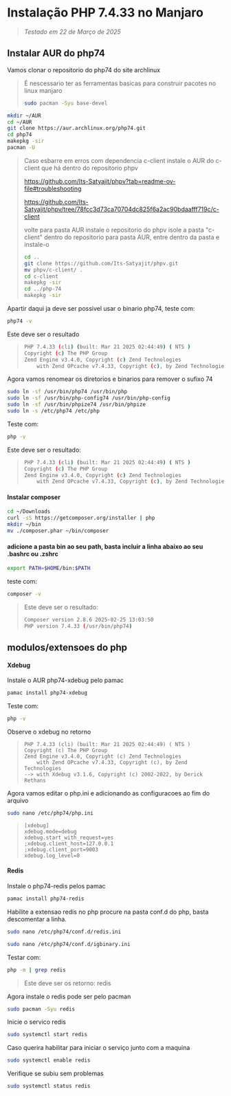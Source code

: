 # Instalação PHP 7.4.33 no Manjaro

> _Testado em 22 de Março de 2025_

## Instalar AUR do php74

Vamos clonar o repositorio do php74 do site archlinux

> É nescessario ter as ferramentas basicas para construir pacotes no linux manjaro
> ```sh
> sudo pacman -Syu base-devel
> ```


```sh
mkdir ~/AUR
cd ~/AUR
git clone https://aur.archlinux.org/php74.git
cd php74
makepkg -sir
pacman -U
```

> Caso esbarre em erros com dependencia c-client instale o AUR do c-client que há dentro do repositorio phpv
> 
> https://github.com/Its-Satyajit/phpv?tab=readme-ov-file#troubleshooting
> 
> https://github.com/Its-Satyajit/phpv/tree/78fcc3d73ca70704dc825f6a2ac90bdaafff719c/c-client
> 
> volte para pasta AUR instale o repositorio do phpv isole a pasta "c-client" dentro do repositorio para pasta AUR, entre dentro da pasta e instale-o
> ```sh
> cd ..
> git clone https://github.com/Its-Satyajit/phpv.git
> mv phpv/c-client/ .
> cd c-client
> makepkg -sir
> cd ../php-74
> makepkg -sir
> ```

Apartir daqui ja deve ser possivel usar o binario php74, teste com:
```sh
php74 -v
```
Este deve ser o resultado
> ```sh
> PHP 7.4.33 (cli) (built: Mar 21 2025 02:44:49) ( NTS )
> Copyright (c) The PHP Group
> Zend Engine v3.4.0, Copyright (c) Zend Technologies
>     with Zend OPcache v7.4.33, Copyright (c), by Zend Technologies
> ```

Agora vamos renomear os diretorios e binarios para remover o sufixo 74
```sh
sudo ln -sf /usr/bin/php74 /usr/bin/php
sudo ln -sf /usr/bin/php-config74 /usr/bin/php-config
sudo ln -sf /usr/bin/phpize74 /usr/bin/phpize
sudo ln -s /etc/php74 /etc/php
```

Teste com:
```sh
php -v
```
Este deve ser o resultado:
>```sh
> PHP 7.4.33 (cli) (built: Mar 21 2025 02:44:49) ( NTS )
> Copyright (c) The PHP Group
> Zend Engine v3.4.0, Copyright (c) Zend Technologies
>     with Zend OPcache v7.4.33, Copyright (c), by Zend Technologies
> ```



#### Instalar composer

```sh
cd ~/Downloads
curl -sS https://getcomposer.org/installer | php
mkdir ~/bin
mv ./composer.phar ~/bin/composer
```

#### adicione a pasta bin ao seu path, basta incluir a linha abaixo ao seu .bashrc ou .zshrc

```sh
export PATH=$HOME/bin:$PATH
```

teste com:
```sh
composer -v
```

> Este deve ser o resultado:
> ```sh
> Composer version 2.8.6 2025-02-25 13:03:50
> PHP version 7.4.33 (/usr/bin/php74)
> ```



## modulos/extensoes do php

#### Xdebug

Instale o AUR php74-xdebug pelo pamac
```sh
pamac install php74-xdebug
```

Teste com:
```sh
php -v
```
Observe o xdebug no retorno
> ```
> PHP 7.4.33 (cli) (built: Mar 21 2025 02:44:49) ( NTS )
> Copyright (c) The PHP Group
> Zend Engine v3.4.0, Copyright (c) Zend Technologies
>     with Zend OPcache v7.4.33, Copyright (c), by Zend Technologies
> --> with Xdebug v3.1.6, Copyright (c) 2002-2022, by Derick Rethans
> ```


Agora vamos editar o php.ini e adicionando as configuracoes ao fim do arquivo
```sh
sudo nano /etc/php74/php.ini
```

> ```
> [xdebug]
> xdebug.mode=debug
> xdebug.start_with_request=yes
> ;xdebug.client_host=127.0.0.1
> ;xdebug.client_port=9003
> xdebug.log_level=0
> ```


#### Redis

Instale o php74-redis pelos pamac
```sh
pamac install php74-redis
```

Habilite a extensao redis no php procure na pasta conf.d do php, basta descomentar a linha.
```sh
sudo nano /etc/php74/conf.d/redis.ini
```
```sh
sudo nano /etc/php74/conf.d/igbinary.ini
```
Testar com:
```sh
php -m | grep redis
```
> Este deve ser os retorno:
> redis

Agora instale o redis pode ser pelo pacman
```sh
sudo pacman -Syu redis
```

Inicie o servico redis
```sh
sudo systemctl start redis
```

Caso querira habilitar para iniciar o serviço junto com a maquina
```sh
sudo systemctl enable redis
```

Verifique se subiu sem problemas
```sh
sudo systemctl status redis
```
